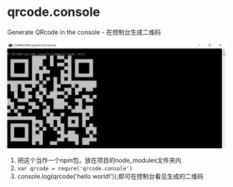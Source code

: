 # qrcode.console
Generate QRcode in the console - 在控制台生成二维码

![示例代码演示](/examples/example.png)

1. 把这个当作一个npm包，放在项目的node_modules文件夹内
2. `var qrcode = requre('qrcode.console')`
3. console.log(qrcode('hello world!'));即可在控制台看见生成的二维码
